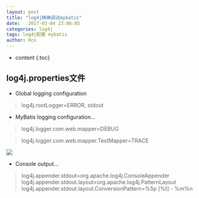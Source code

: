 ```yaml
---
layout: post
title: "log4j精确调试mybatis"
date:   2017-03-04 23:06:05
categories: log4j
tags: log4j配置 mybatis
author: Hcx
---
```


* content
{:toc}

## log4j.properties文件

* Global logging configuration

 > log4j.rootLogger=ERROR, stdout

*  MyBatis logging configuration...

  > log4j.logger.com.web.mapper=DEBUG

  > log4j.logger.com.web.mapper.TestMapper=TRACE


![](http://chunxinhou.github.io/images/log4j-mybatis.png)


* Console output...

 > log4j.appender.stdout=org.apache.log4j.ConsoleAppender
  log4j.appender.stdout.layout=org.apache.log4j.PatternLayout
 log4j.appender.stdout.layout.ConversionPattern=%5p [%t] - %m%n
